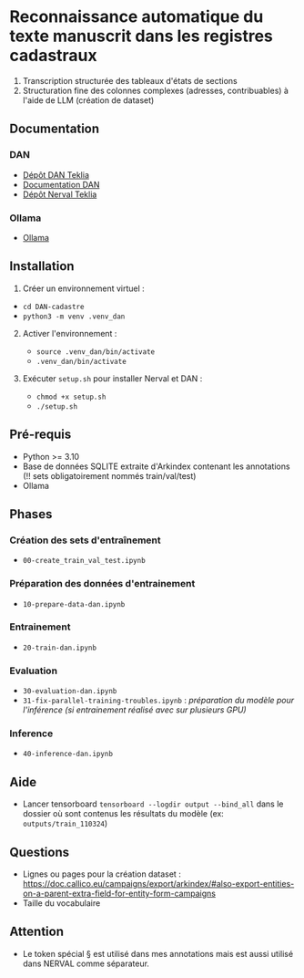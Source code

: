 # Reconnaissance automatique du texte manuscrit dans les registres cadastraux

1. Transcription structurée des tableaux d'états de sections
2. Structuration fine des colonnes complexes (adresses, contribuables) à l'aide de LLM (création de dataset)

## Documentation
### DAN
* [Dépôt DAN Teklia](https://gitlab.teklia.com/atr/dan)
* [Documentation DAN](https://atr.pages.teklia.com/dan/)
* [Dépôt Nerval Teklia](https://gitlab.teklia.com/ner/nerval)
### Ollama
* [Ollama](https://ollama.com/)

## Installation
1. Créer un environnement virtuel :
- ```cd DAN-cadastre```
- ```python3 -m venv .venv_dan```

2. Activer l'environnement : 
    * ```source .venv_dan/bin/activate```
    * ```.venv_dan/bin/activate```

3. Exécuter ```setup.sh``` pour installer Nerval et DAN :
    * ```chmod +x setup.sh```
    * ```./setup.sh```

## Pré-requis
* Python >= 3.10
* Base de données SQLITE extraite d'Arkindex contenant les annotations (!! sets obligatoirement nommés train/val/test)
* Ollama

## Phases
### Création des sets d'entraînement
* ```00-create_train_val_test.ipynb```
### Préparation des données d'entrainement
* ```10-prepare-data-dan.ipynb```
### Entrainement
* ```20-train-dan.ipynb```
### Evaluation 
* ```30-evaluation-dan.ipynb```
* ```31-fix-parallel-training-troubles.ipynb``` : *préparation du modèle pour l'inférence (si entrainement réalisé avec sur plusieurs GPU)*
### Inference
* ```40-inference-dan.ipynb```

## Aide
* Lancer tensorboard ```tensorboard --logdir output --bind_all``` dans le dossier où sont contenus les résultats du modèle (ex: ```outputs/train_110324```)

## Questions
- Lignes ou pages pour la création dataset : https://doc.callico.eu/campaigns/export/arkindex/#also-export-entities-on-a-parent-extra-field-for-entity-form-campaigns
- Taille du vocabulaire 

## Attention
* Le token spécial § est utilisé dans mes annotations mais est aussi utilisé dans NERVAL comme séparateur.